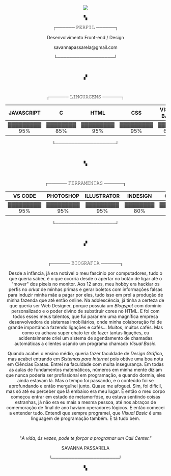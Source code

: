 <p align="center"><img src="https://user-images.githubusercontent.com/57689838/172229931-b5fe24bc-7f48-43db-bee8-c3e26e2381b5.gif" ></p>
<p align="center">▚</p>
<p align="center">┌──────  𝙿𝙴𝚁𝙵𝙸𝙻  ──────┐</p>

<p align="center">Desenvolvimento Front-end / Design</p>
<p align="center">savannapassarela@gmail.com</p>




<p align="center">└──────────────────┘</p>
</br>
<p align="center">▞</p>
</br>

<p align="center">┌──────  𝙻𝙸𝙽𝙶𝚄𝙰𝙶𝙴𝙽𝚂  ──────┐</p>

 
JAVASCRIPT | C | HTML |CSS | VISUAL BASIC | JAVA
:---------: | :------: | :-------:| :-------:|:-------:| :-------:|
▓▓▓▓▓▓▓▓▓ 95%| ▓▓▓▓▓▓▓▓ 85% | ▓▓▓▓▓▓▓▓▓ 95% | ▓▓▓▓▓▓▓▓▓ 95% | ▓▓▓▓▓▓ 60% | ▓▓▓▓▓▓ 50%

<p align="center">└───────────────────┘</p>
</br>
<p align="center">▚</p>
</br>


<p align="center">┌──────  𝙵𝙴𝚁𝚁𝙰𝙼𝙴𝙽𝚃𝙰𝚂  ──────┐</p>

 
VS CODE | PHOTOSHOP | ILLUSTRATOR |INDESIGN | GITHUB |
:---------: | :------: | :-------:| :-------:|:-------:|
▓▓▓▓▓▓▓▓▓ 95%| ▓▓▓▓▓▓▓▓▓ 95% | ▓▓▓▓▓▓▓▓▓ 95% | ▓▓▓▓▓▓▓▓ 80% | ▓▓▓▓▓▓▓▓ 80% |

<p align="center">└───────────────────┘</p>
</br>
<p align="center">▞</p>
</br>

<p align="center">┌──────  𝙱𝙸𝙾𝙶𝚁𝙰𝙵𝙸𝙰  ──────┐</p>

<p align="center">Desde a infância, já era notável o meu fascínio por computadores, tudo o que queria saber, é o que ocorria desde o apertar no botão de ligar até o "mover" dos pixels no monitor. Aos 12 anos, meu hobby era hackiar os perfis no <i>orkut</i> de minhas primas e gerar boletos com informações falsas para induzir minha mãe a pagar por eles, tudo isso em prol a produção de minha fazenda que até então online. Na adolescência, já tinha a certeza de que queria ser Web Designer, porque possuía um <i>Blogspot</i> com domínio personalizado e o poder divino de substiruir cores no HTML. E foi com todos esses meus talentos, que fui parar em uma magnífica empresa desenvolvedora de sistemas imobiliários, onde minha colaboração foi de grande importância fazendo ligações e cafés... Muitos, muitos cafés. Mas como eu achava super chato ter de fazer tantas ligações, eu acidentalmente criei um sistema de agendamento de chamadas automáticas a clientes usando um programa chamado <i>Visual Basic</i>.

<p align="center">Quando acabei o ensino médio, queria fazer faculdade de <i>Design Gráfico</i>, mas acabei entrando em <i>Sistemas para Internet</i> pois obtive uma boa nota em Ciências Exatas. Entrei na faculdade com muita insegurança. Em todas as aulas de fundamentos matemáticos, números em minha mente diziam que nunca poderia ser profissional em programação, e quando dormia, eles ainda estavam lá. Mas o tempo foi passando, e o conteúdo foi se aprofundando e então mergulhei junto. Quase me afoguei. Sim, foi difícil, mas só até eu perceber que lá embaixo era meu lugar. E então o meu corpo começou entrar em estado de metamorfóse, eu estava sentindo coisas estranhas, já não era eu mais a mesma pessoa, até nos abraços de comemoração de final de ano haviam operadores lógicos. E então comecei a entender tudo. Entendi que sempre programei, que <i>Visual Basic</i> é uma linguagem de programação também. E tá tudo bem.</p>
</br>
<p align="center">"<i>A vida, ás vezes, pode te forçar a programar um Call Center."</i></p>
<p align="center">SAVANNA PASSARELA</p>
<p align="center">└─────────────────────┘</p>
<p align="center">▚</p>
